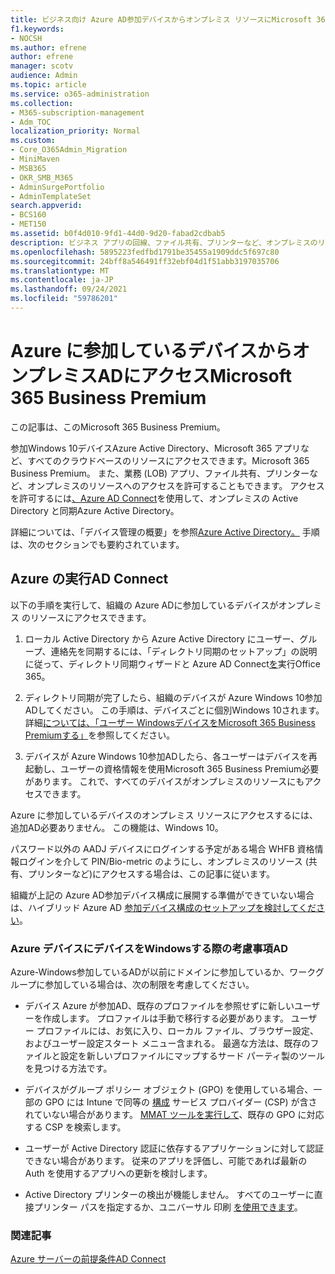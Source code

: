 ```yaml
---
title: ビジネス向け Azure AD参加デバイスからオンプレミス リソースにMicrosoft 365する
f1.keywords:
- NOCSH
ms.author: efrene
author: efrene
manager: scotv
audience: Admin
ms.topic: article
ms.service: o365-administration
ms.collection:
- M365-subscription-management
- Adm_TOC
localization_priority: Normal
ms.custom:
- Core_O365Admin_Migration
- MiniMaven
- MSB365
- OKR_SMB_M365
- AdminSurgePortfolio
- AdminTemplateSet
search.appverid:
- BCS160
- MET150
ms.assetid: b0f4d010-9fd1-44d0-9d20-fabad2cdbab5
description: ビジネス アプリの回線、ファイル共有、プリンターなど、オンプレミスのリソースにアクセスする方法について、Azure Active DirectoryデバイスWindows 10します。
ms.openlocfilehash: 5895223fedfbd1791be35455a1909ddc5f697c80
ms.sourcegitcommit: 24bff8a546491ff32ebf04d1f51abb3197035706
ms.translationtype: MT
ms.contentlocale: ja-JP
ms.lasthandoff: 09/24/2021
ms.locfileid: "59786201"
---
```

# <a name="access-on-premises-resources-from-an-azure-ad-joined-device-in-microsoft-365-business-premium"></a>Azure に参加しているデバイスからオンプレミスADにアクセスMicrosoft 365 Business Premium

この記事は、このMicrosoft 365 Business Premium。

参加Windows 10デバイスAzure Active Directory、Microsoft 365 アプリなど、すべてのクラウドベースのリソースにアクセスできます。Microsoft 365 Business Premium。 また、業務 (LOB) アプリ、ファイル共有、プリンターなど、オンプレミスのリソースへのアクセスを許可することもできます。 アクセスを許可するには[、Azure AD Connect](/azure/active-directory/connect/active-directory-aadconnect)を使用して、オンプレミスの Active Directory と同期Azure Active Directory。

詳細については、「デバイス管理の概要」を参照[Azure Active Directory。](/azure/active-directory/device-management-introduction)
手順は、次のセクションでも要約されています。

## <a name="run-azure-ad-connect"></a>Azure の実行AD Connect

以下の手順を実行して、組織の Azure ADに参加しているデバイスがオンプレミス のリソースにアクセスできます。

1. ローカル Active Directory から Azure Active Directory にユーザー、グループ、連絡先を同期するには、「ディレクトリ同期のセットアップ」の説明に従って、ディレクトリ同期ウィザードと Azure AD Connect[を](../../enterprise/set-up-directory-synchronization.md)実行Office 365。

2. ディレクトリ同期が完了したら、組織のデバイスが Azure Windows 10参加ADしてください。 この手順は、デバイスごとに個別Windows 10されます。 詳細[については、「ユーザー WindowsデバイスをMicrosoft 365 Business Premiumする」](set-up-windows-devices.md)を参照してください。

3. デバイスが Azure Windows 10参加ADしたら、各ユーザーはデバイスを再起動し、ユーザーの資格情報を使用Microsoft 365 Business Premium必要があります。 これで、すべてのデバイスがオンプレミスのリソースにもアクセスできます。

Azure に参加しているデバイスのオンプレミス リソースにアクセスするには、追加AD必要ありません。 この機能は、Windows 10。

パスワード以外の AADJ デバイスにログインする予定がある場合 WHFB 資格情報ログインを介して PIN/Bio-metric のようにし、オンプレミスのリソース (共有、プリンターなど)[](/windows/security/identity-protection/hello-for-business/hello-hybrid-aadj-sso-base)にアクセスする場合は、この記事に従います。

組織が上記の Azure AD参加デバイス構成に展開する準備ができていない場合は、ハイブリッド Azure AD [参加デバイス構成のセットアップを検討してください](manage-windows-devices.md)。

### <a name="considerations-when-you-join-windows-devices-to-azure-ad"></a>Azure デバイスにデバイスをWindowsする際の考慮事項AD

Azure-Windows参加しているADが以前にドメインに参加しているか、ワークグループに参加している場合は、次の制限を考慮してください。

- デバイス Azure が参加AD、既存のプロファイルを参照せずに新しいユーザーを作成します。 プロファイルは手動で移行する必要があります。 ユーザー プロファイルには、お気に入り、ローカル ファイル、ブラウザー設定、およびユーザー設定スタート メニュー含まれる。 最適な方法は、既存のファイルと設定を新しいプロファイルにマップするサード パーティ製のツールを見つける方法です。

- デバイスがグループ ポリシー オブジェクト (GPO) を使用している場合、一部の GPO には Intune で同等の [構成](/windows/configuration/provisioning-packages/how-it-pros-can-use-configuration-service-providers) サービス プロバイダー (CSP) が含されていない場合があります。 [MMAT ツールを実行して](https://www.microsoft.com/download/details.aspx?id=45520)、既存の GPO に対応する CSP を検索します。

- ユーザーが Active Directory 認証に依存するアプリケーションに対して認証できない場合があります。 従来のアプリを評価し、可能であれば最新の Auth を使用するアプリへの更新を検討します。

- Active Directory プリンターの検出が機能しません。 すべてのユーザーに直接プリンター パスを指定するか、ユニバーサル 印刷 [を使用できます](/universal-print/)。

### <a name="related-articles"></a>関連記事

[Azure サーバーの前提条件AD Connect](/azure/active-directory/hybrid/how-to-connect-install-prerequisites)
